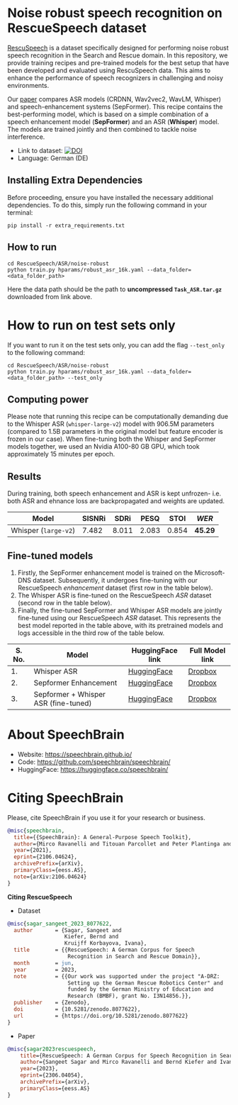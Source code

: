 # Noise robust speech recognition on RescueSpeech dataset
[RescuSpeech](https://doi.org/10.5281/zenodo.8077622) is a dataset specifically designed for performing noise robust speech recognition in the Search and Rescue domain. In this repository, we provide training recipes and pre-trained models for the best setup that have been developed and evaluated using RescuSpeech data. This aims to enhance the performance of speech recognizers in challenging and noisy environments.

Our [paper](https://arxiv.org/abs/2306.04054) compares ASR models (CRDNN, Wav2vec2, WavLM, Whisper) and speech-enhancement systems (SepFormer). This recipe contains the best-performing model, which is based on a simple combination of a speech enhancement model (**SepFormer**) and an ASR (**Whisper**) model. The models are trained jointly and then combined to tackle noise interference.

- Link to dataset: [![DOI](https://zenodo.org/badge/DOI/10.5281/zenodo.8077622.svg)](https://doi.org/10.5281/zenodo.8077622)
- Language: German (DE)


## Installing Extra Dependencies

Before proceeding, ensure you have installed the necessary additional dependencies. To do this, simply run the following command in your terminal:

```
pip install -r extra_requirements.txt
```

## How to run
```
cd RescueSpeech/ASR/noise-robust
python train.py hparams/robust_asr_16k.yaml --data_folder=<data_folder_path>
```
Here the data path should be the path to **uncompressed `Task_ASR.tar.gz`** downloaded from link above.

# How to run on test sets only
If you want to run it on the test sets only, you can add the flag `--test_only` to the following command:

```shell
cd RescueSpeech/ASR/noise-robust
python train.py hparams/robust_asr_16k.yaml --data_folder=<data_folder_path> --test_only
```
## Computing power
Please note that running this recipe can be computationally demanding due to the Whisper ASR (`whisper-large-v2`) model with 906.5M parameters (compared to 1.5B parameters in the original model but feature encoder is frozen in our case). When fine-tuning both the Whisper and SepFormer models together, we used an Nvidia A100-80 GB GPU, which took approximately 15 minutes per epoch.

## Results
During training, both speech enhancement and ASR is kept unfrozen- i.e. both ASR and ehnance loss are backpropagated and weights are updated.

| Model | SISNRi | SDRi | PESQ   | STOI  | *WER*   |
|------ |--------|-------|-------|-------|----   |
| Whisper (`large-v2`)| 7.482 | 8.011 | 2.083 | 0.854 | **45.29** |


## Fine-tuned models
1. Firstly, the SepFormer enhancement model is trained on the Microsoft-DNS dataset. Subsequently, it undergoes fine-tuning with our RescueSpeech *enhancement* dataset (first row in the table below).
2. The Whisper ASR is fine-tuned on the RescueSpeech *ASR* dataset (second row in the table below).
3. Finally, the fine-tuned SepFormer and Whisper ASR models are jointly fine-tuned using our RescueSpeech *ASR* dataset. This represents the best model reported in the table above, with its pretrained models and logs accessible in the third row of the table below.

|S. No. |  Model        | HuggingFace link                               | Full Model link                                |
|---|----------------|------------------------------------------------|------------------------------------------------|
| 1. | Whisper ASR    | [HuggingFace](https://huggingface.co/speechbrain/whisper_rescuespeech)             | [Dropbox](https://www.dropbox.com/sh/dgmgi0b3bfxlfo4/AAAo3EYPXUEMZRTdRDzhw4lea?dl=)             |
| 2. | Sepformer Enhancement   | [HuggingFace](https://huggingface.co/speechbrain/sepformer_rescuespeech)            | [Dropbox](https://www.dropbox.com/sh/edrna82oarivkzl/AACsiGQXnbAYa_bfTJzjY23qa?dl=0)            |
| 3. | Sepformer +  Whisper ASR  (fine-tuned)  |  [HuggingFace](https://huggingface.co/sangeet2020/noisy-whisper-resucespeech)            | [Dropbox](https://www.dropbox.com/sh/nk55xm0saa5qfly/AAC6yHgJnQalFMePgKFZqVfPa?dl=0)            |


# **About SpeechBrain**
- Website: https://speechbrain.github.io/
- Code: https://github.com/speechbrain/speechbrain/
- HuggingFace: https://huggingface.co/speechbrain/


# **Citing SpeechBrain**
Please, cite SpeechBrain if you use it for your research or business.

```bibtex
@misc{speechbrain,
  title={{SpeechBrain}: A General-Purpose Speech Toolkit},
  author={Mirco Ravanelli and Titouan Parcollet and Peter Plantinga and Aku Rouhe and Samuele Cornell and Loren Lugosch and Cem Subakan and Nauman Dawalatabad and Abdelwahab Heba and Jianyuan Zhong and Ju-Chieh Chou and Sung-Lin Yeh and Szu-Wei Fu and Chien-Feng Liao and Elena Rastorgueva and François Grondin and William Aris and Hwidong Na and Yan Gao and Renato De Mori and Yoshua Bengio},
  year={2021},
  eprint={2106.04624},
  archivePrefix={arXiv},
  primaryClass={eess.AS},
  note={arXiv:2106.04624}
}
```


**Citing RescueSpeech**
- Dataset
```bibtex
@misc{sagar_sangeet_2023_8077622,
  author       = {Sagar, Sangeet and
                  Kiefer, Bernd and
                  Kruijff Korbayova, Ivana},
  title        = {{RescueSpeech: A German Corpus for Speech
                   Recognition in Search and Rescue Domain}},
  month        = jun,
  year         = 2023,
  note         = {{Our work was supported under the project "A-DRZ:
                   Setting up the German Rescue Robotics Center" and
                   funded by the German Ministry of Education and
                   Research (BMBF), grant No. I3N14856.}},
  publisher    = {Zenodo},
  doi          = {10.5281/zenodo.8077622},
  url          = {https://doi.org/10.5281/zenodo.8077622}
}
```
- Paper
```bibtex
@misc{sagar2023rescuespeech,
    title={RescueSpeech: A German Corpus for Speech Recognition in Search and Rescue Domain},
    author={Sangeet Sagar and Mirco Ravanelli and Bernd Kiefer and Ivana Kruijff Korbayova and Josef van Genabith},
    year={2023},
    eprint={2306.04054},
    archivePrefix={arXiv},
    primaryClass={eess.AS}
}
```
